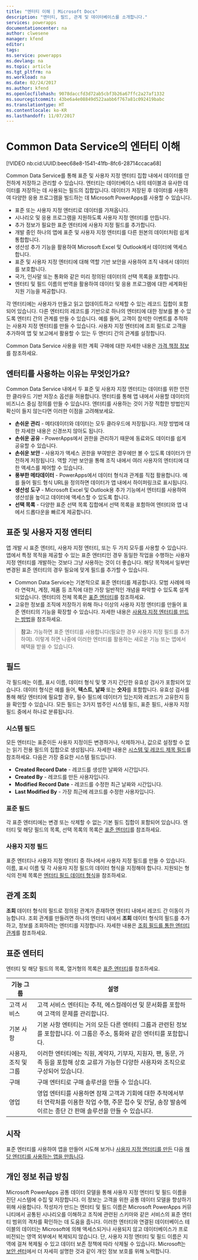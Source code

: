 ```yaml
---
title: "엔터티 이해 | Microsoft Docs"
description: "엔터티, 필드, 관계 및 데이터베이스를 소개합니다."
services: powerapps
documentationcenter: na
author: clwesene
manager: kfend
editor: 
tags: 
ms.service: powerapps
ms.devlang: na
ms.topic: article
ms.tgt_pltfrm: na
ms.workload: na
ms.date: 02/24/2017
ms.author: kfend
ms.openlocfilehash: 9078daccfd3d72ab5cbf3b26a67ffc2a27af1332
ms.sourcegitcommit: 43be6a4e08849d522aabb6f767a81c092419babc
ms.translationtype: HT
ms.contentlocale: ko-KR
ms.lasthandoff: 11/07/2017
---
```

# <a name="understand-entities-in-the-common-data-service"></a>Common Data Service의 엔터티 이해
[!VIDEO nb:cid:UUID:beec68e8-1541-41fb-8fc6-28714ccaca68]


Common Data Service를 통해 표준 및 사용자 지정 엔터티 집합 내에서 데이터를 안전하게 저장하고 관리할 수 있습니다. 엔터티는 데이터베이스 내의 테이블과 유사한 데이터를 저장하는 데 사용되는 필드의 집합입니다. 데이터가 저장된 후 데이터를 사용하여 다양한 응용 프로그램을 빌드하는 데 Microsoft PowerApps를 사용할 수 있습니다.

* 표준 또는 사용자 지정 엔터티로 데이터를 가져옵니다.
* 시나리오 및 응용 프로그램을 지원하도록 사용자 지정 엔터티를 만듭니다.
* 추가 정보가 필요한 표준 엔터티에 사용자 지정 필드를 추가합니다.
* 개발 중인 하나의 앱에 표준 및 사용자 지정 엔터티를 다른 원본의 데이터처럼 쉽게 통합합니다.
* 생산성 추가 기능을 활용하여 Microsoft Excel 및 Outlook에서 데이터에 액세스합니다.
* 표준 및 사용자 지정 엔터티에 대해 역할 기반 보안을 사용하여 조직 내에서 데이터를 보호합니다.
* 국가, 인사말 또는 통화와 같은 미리 정의된 데이터의 선택 목록을 포함합니다.
* 엔터티 및 필드 이름의 번역을 활용하여 데이터 및 응용 프로그램에 대한 세계화된 지원 기능을 제공합니다.

각 엔터티에는 사용자가 만들고 읽고 업데이트하고 삭제할 수 있는 레코드 집합이 포함되어 있습니다. 다른 엔터티의 레코드를 기반으로 하나의 엔터티에 대한 정보를 볼 수 있도록 엔터티 간의 관계를 만들 수 있습니다. 예를 들어, 고객이 참석한 이벤트를 추적하는 사용자 지정 엔터티를 만들 수 있습니다. 사용자 지정 엔터티에 조회 필드로 고객을 추가하여 앱 및 보고에서 활용할 수 있는 두 엔터티 간의 관계를 설정합니다.

Common Data Service 사용을 위한 계획 구매에 대한 자세한 내용은 [가격 책정 정보](pricing-billing-skus.md)를 참조하세요.

## <a name="why-use-entities"></a>엔터티를 사용하는 이유는 무엇인가요?
Common Data Service 내에서 두 표준 및 사용자 지정 엔터티는 데이터를 위한 안전한 클라우드 기반 저장소 옵션을 허용합니다. 엔터티를 통해 앱 내에서 사용할 데이터의 비즈니스 중심 정의를 만들 수 있습니다. 엔터티를 사용하는 것이 가장 적합한 방법인지 확신이 들지 않는다면 이러한 이점을 고려해보세요.

* **손쉬운 관리** - 메타데이터와 데이터는 모두 클라우드에 저장됩니다. 저장 방법에 대한 자세한 내용은 신경쓰지 않아도 됩니다.
* **손쉬운 공유** - PowerApps에서 권한을 관리하기 때문에 동료와도 데이터를 쉽게 공유할 수 있습니다.
* **손쉬운 보안** - 사용자가 액세스 권한을 부여받은 경우에만 볼 수 있도록 데이터가 안전하게 저장됩니다. 역할 기반 보안을 통해 조직 내에서 여러 사용자의 엔터티에 대한 액세스를 제어할 수 있습니다.
* **풍부한 메타데이터** - PowerApps에서 데이터 형식과 관계를 직접 활용합니다. 예를 들어 필드 형식 URL을 정의하면 데이터가 앱 내에서 하이퍼링크로 표시됩니다.
* **생산성 도구** - Microsoft Excel 및 Outlook용 추가 기능에서 엔터티를 사용하여 생산성을 높이고 데이터에 액세스할 수 있도록 합니다.
* **선택 목록** - 다양한 표준 선택 목록 집합에서 선택 목록을 포함하여 엔터티와 앱 내에서 드롭다운을 빠르게 제공합니다.

## <a name="standard-and-custom-entities"></a>표준 및 사용자 지정 엔터티
앱 개발 시 표준 엔터티, 사용자 지정 엔터티, 또는 두 가지 모두를 사용할 수 있습니다. 앱에서 특정 목적을 제공할 수 있는 표준 엔터티인 경우 동일한 작업을 수행하는 사용자 지정 엔터티를 개발하는 것보다 그냥 사용하는 것이 더 좋습니다. 해당 목적에서 일부만 변경된 표준 엔터티의 경우 필요에 맞게 필드를 추가할 수 있습니다. 

* Common Data Service는 기본적으로 표준 엔터티를 제공합니다. 모범 사례에 따라 연락처, 계정, 제품 등 조직에 대한 가장 일반적인 개념을 파악할 수 있도록 설계되었습니다. 엔터티의 전체 목록은 [표준 엔터티](data-platform-intro.md#standard-entities)를 참조하세요.
* 고유한 정보를 조직에 저장하기 위해 하나 이상의 사용자 지정 엔터티를 만들어 표준 엔터티의 기능을 확장할 수 있습니다. 자세한 내용은 [사용자 지정 엔터티를 만드는 방법](data-platform-create-entity.md)을 참조하세요.

> **참고:** 가능하면 표준 엔터티를 사용합니다(필요한 경우 사용자 지정 필드를 추가하여). 이렇게 하면 나중에 이러한 엔터티를 활용하는 새로운 기능 또는 앱에서 혜택을 받을 수 있습니다.
> 
> 

## <a name="fields"></a>필드
각 필드에는 이름, 표시 이름, 데이터 형식 및 몇 가지 간단한 유효성 검사가 포함되어 있습니다. 데이터 형식은 예를 들어, **텍스트**, **날짜** 또는 **숫자**를 포함합니다. 유효성 검사를 통해 해당 엔터티에 필요할 경우, 필수 필드에 데이터가 있는지와 레코드가 고유한지 등을 확인할 수 있습니다. 모든 필드는 3가지 범주인 시스템 필드, 표준 필드, 사용자 지정 필드 중에서 하나로 분류됩니다.

### <a name="system-fields"></a>시스템 필드
모든 엔터티는 표준이든 사용자 지정이든 변경하거나, 삭제하거나, 값으로 설정할 수 없는 읽기 전용 필드의 집합으로 생성됩니다. 자세한 내용은 [시스템 및 레코드 제목 필드](data-platform-create-entity.md#system-and-record-title-fields)를 참조하세요. 다음은 가장 중요한 시스템 필드입니다.

* **Created Record Date** - 레코드를 생성한 날짜와 시간입니다.
* **Created By** - 레코드를 만든 사용자입니다.
* **Modified Record Date** - 레코드를 수정한 최근 날짜와 시간입니다.
* **Last Modified By** - 가장 최근에 레코드를 수정한 사용자입니다.

### <a name="standard-fields"></a>표준 필드
각 표준 엔터티에는 변경 또는 삭제할 수 없는 기본 필드 집합이 포함되어 있습니다. 엔터티 및 해당 필드의 목록, 선택 목록의 목록은 [표준 엔터티](https://docs.microsoft.com/common-data-service/entity-reference/standard-entities)를 참조하세요.

### <a name="custom-fields"></a>사용자 지정 필드
표준 엔터티나 사용자 지정 엔터티 중 하나에서 사용자 지정 필드를 만들 수 있습니다. 이름, 표시 이름 및 각 사용자 지정 필드의 데이터 형식을 지정해야 합니다. 지원되는 형식의 전체 목록은 [엔터티 필드 데이터 형식](https://docs.microsoft.com/en-us/common-data-service/entity-reference/field-data-types)을 참조하세요.

## <a name="lookup-relationships"></a>관계 조회
**조회** 데이터 형식의 필드로 정의된 관계가 존재하면 엔터티 내에서 레코드 간 이동이 가능합니다. 조회 관계를 만들려면 하나의 엔터티 내에서 **조회** 데이터 형식의 필드를 추가하고, 정보를 조회하려는 엔터티를 지정합니다. 자세한 내용은 [조회 필드를 통한 엔터티 관계](data-platform-entity-lookup.md)를 참조하세요.

## <a name="standard-entities"></a>표준 엔터티
엔터티 및 해당 필드의 목록, 열거형의 목록은 [표준 엔터티](https://docs.microsoft.com/common-data-service/entity-reference/standard-entities)를 참조하세요.

| 기능 그룹 | 설명 |
| --- | --- |
| 고객 서비스 |고객 서비스 엔터티는 추적, 에스컬레이션 및 문서화를 포함하여 고객의 문제를 관리합니다. |
| 기본 사항 |기본 사항 엔터티는 거의 모든 다른 엔터티 그룹과 관련된 정보를 포함합니다. 이 그룹은 주소, 통화와 같은 엔터티를 포함합니다. |
| 사용자, 조직 및 그룹 |이러한 엔터티에는 직원, 계약자, 기부자, 지원자, 팬, 동문, 가족 등을 포함해 상호 교류가 가능한 다양한 사용자와 조직으로 구성되어 있습니다. |
| 구매 |구매 엔터티로 구매 솔루션을 만들 수 있습니다. |
| 영업 |영업 엔터티를 사용하면 잠재 고객과 기회에 대한 추적에서부터 연락처를 이용한 작업 수행, 주문 접수 및 전달, 송장 발송에 이르는 종단 간 판매 솔루션을 만들 수 있습니다. |

## <a name="get-started"></a>시작
표준 엔터티를 사용하여 앱을 만들어 시도해 보거나 [사용자 지정 엔터티를 만든](data-platform-create-entity.md) 다음 [해당 엔터티를 사용하는 앱을 만듭니다](data-platform-create-app.md).

<!--TODO - Add Link for Standard entity app - Template? -->

## <a name="privacy-notice"></a>개인 정보 취급 방침
Microsoft PowerApps 공통 데이터 모델을 통해 사용자 지정 엔터티 및 필드 이름을 진단 시스템에 수집 및 저장합니다.  이 정보는 고객을 위한 공통 데이터 모델을 향상하기 위해 사용합니다. 작성자가 만드는 엔터티 및 필드 이름은 Microsoft PowerApps 커뮤니티에서 공통된 시나리오를 이해하고 조직에 관련된 스키마와 같은 서비스의 표준 엔터티 범위의 격차를 확인하는 데 도움을 줍니다. 이러한 엔터티와 연결된 데이터베이스 테이블의 데이터는 Microsoft에 의해 액세스되거나 사용되지 않고 데이터베이스가 프로비전되는 영역 외부에서 복제되지 않습니다. 단, 사용자 지정 엔터티 및 필드 이름은 지역에 걸쳐 복제될 수 있고 데이터 보존 정책에 따라 삭제될 수 있습니다. Microsoft는 [보안 센터](https://www.microsoft.com/trustcenter/Privacy/default.aspx)에서 더 자세히 설명한 것과 같이 개인 정보 보호를 위해 노력합니다.

